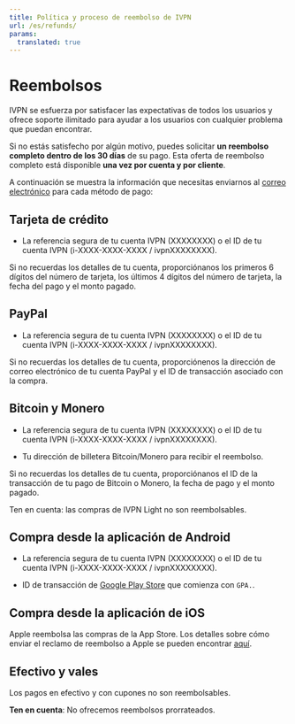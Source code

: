 ```yaml
---
title: Política y proceso de reembolso de IVPN
url: /es/refunds/
params:
  translated: true
---
```

# Reembolsos

IVPN se esfuerza por satisfacer las expectativas de todos los usuarios y ofrece soporte ilimitado para ayudar a los usuarios con cualquier problema que puedan encontrar.

Si no estás satisfecho por algún motivo, puedes solicitar **un reembolso completo dentro de los 30 días** de su pago. Esta oferta de reembolso completo está disponible **una vez por cuenta y por cliente**.

A continuación se muestra la información que necesitas enviarnos al <a href="mailto:support@ivpn.net">correo electrónico</a> para cada método de pago:

<h2>Tarjeta de crédito</h2>

- La referencia segura de tu cuenta IVPN (XXXXXXXX) o el ID de tu cuenta IVPN (i-XXXX-XXXX-XXXX / ivpnXXXXXXXX).

Si no recuerdas los detalles de tu cuenta, proporciónanos los primeros 6 dígitos del número de tarjeta, los últimos 4 dígitos del número de tarjeta, la fecha del pago y el monto pagado.

<h2>PayPal</h2>

- La referencia segura de tu cuenta IVPN (XXXXXXXX) o el ID de tu cuenta IVPN (i-XXXX-XXXX-XXXX / ivpnXXXXXXXX).

Si no recuerdas los detalles de tu cuenta, proporciónenos la dirección de correo electrónico de tu cuenta PayPal y el ID de transacción asociado con la compra.

<h2>Bitcoin y Monero</h2>

- La referencia segura de tu cuenta IVPN (XXXXXXXX) o el ID de tu cuenta IVPN (i-XXXX-XXXX-XXXX / ivpnXXXXXXXX).

- Tu dirección de billetera Bitcoin/Monero para recibir el reembolso.

Si no recuerdas los detalles de tu cuenta, proporciónanos el ID de la transacción de tu pago de Bitcoin o Monero, la fecha de pago y el monto pagado.

Ten en cuenta: las compras de IVPN Light no son reembolsables.

<h2>Compra desde la aplicación de Android</h2>

- La referencia segura de tu cuenta IVPN (XXXXXXXX) o el ID de tu cuenta IVPN (i-XXXX-XXXX-XXXX / ivpnXXXXXXXX).

- ID de transacción de <a href="https://support.google.com/googleplay/answer/2850369?hl=en" target='_blank'>Google Play Store</a> que comienza con `GPA.`.

<h2>Compra desde la aplicación de iOS</h2>

Apple reembolsa las compras de la App Store. Los detalles sobre cómo enviar el reclamo de reembolso a Apple se pueden encontrar <a href="https://support.apple.com/en-gb/HT204084" target="_blank">aquí</a>.

<h2>Efectivo y vales</h2>

Los pagos en efectivo y con cupones no son reembolsables.

**Ten en cuenta**: No ofrecemos reembolsos prorrateados.
